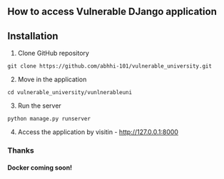## How to access Vulnerable DJango application

## Installation
1. Clone GitHub repository

``git clone https://github.com/abhhi-101/vulnerable_university.git``

2. Move in the application

``cd vulnerable_university/vunlnerableuni``

3. Run the server 

``python manage.py runserver``

4. Access the application by visitin - http://127.0.0.1:8000

### Thanks

#### Docker coming soon!
